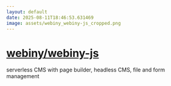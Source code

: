 ```yaml
---
layout: default
date: 2025-08-11T18:46:53.631469
image: assets/webiny_webiny-js_cropped.png
---
```


# [webiny/webiny-js](https://github.com/webiny/webiny-js)

serverless CMS with page builder, headless CMS, file and form management
